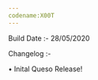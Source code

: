 ```yaml
---                                                                                            
codename:X00T                                                                                  
---
```

Build Date :- 28/05/2020

Changelog :-

• Inital Queso Release!
